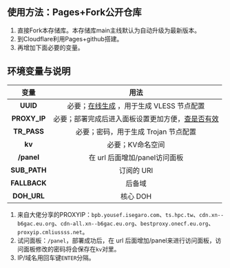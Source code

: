 ## 使用方法：Pages+Fork公开仓库
1. 直接Fork本存储库。本存储库main主线默认为自动升级为最新版本。
2. 到Cloudflare利用Pages+github搭建。
3. 再增加下面必要的变量。
   
## 环境变量与说明
| 变量  | 用法 |
| :-------------: | :-------------: |
| **UUID**  | 必要；[在线生成](https://1024tools.com/uuid) ，用于生成 VLESS 节点配置 |
| **PROXY_IP**  | 必要；部署完成后进入面板设置更加方便，[查是否有效](https://www.nslookup.io/domains/ts.hpc.tw/dns-records/#cloudflare)  |
| **TR_PASS**  | 必要；密码，用于生成 Trojan 节点配置  |
| **kv**  | 必要；KV命名空间  |
| **/panel**  | 在 url 后面增加/panel访问面板  |
| **SUB_PATH**  | 订阅的 URI  |
| **FALLBACK**  | 后备域 |
| **DOH_URL**  | 核心 DOH |
1. 来自大佬分享的PROXYIP：`bpb.yousef.isegaro.com`、`ts.hpc.tw`、`cdn.xn--b6gac.eu.org`、`cdn-all.xn--b6gac.eu.org`、`bestproxy.onecf.eu.org`、`proxyip.cmliussss.net`。
2. 试问面板：`/panel`，部署成功后，在 url 后面增加/panel来进行访问面板，访问面板修改的密码将会保存在`kv`对里。
4. IP/域名用回车键`ENTER`分隔。
